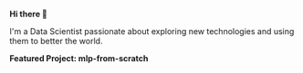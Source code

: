 **Hi there 👋**

I'm a Data Scientist passionate about exploring new technologies and using them to better the world.

**Featured Project: mlp-from-scratch**

